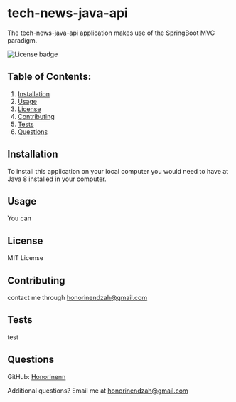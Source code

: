 # tech-news-java-api 

The tech-news-java-api application makes use of the SpringBoot MVC paradigm.

![License badge](https://img.shields.io/badge/license-MIT-builtinModules.svg)
     
## Table of Contents:
1. [Installation](#installation)
2. [Usage](#usage)
3. [License](#license)
4. [Contributing](#contributing)
5. [Tests](#tests)
6. [Questions](#questions)

## Installation
To install this application on your local computer you would need to have at Java 8 installed in your computer.

## Usage
You can

## License
MIT License

## Contributing
contact me through honorinendzah@gmail.com

## Tests
test

## Questions
GitHub: [Honorinenn ](https://github.com/Honorinenn )

Additional questions? Email me at honorinendzah@gmail.com
   
